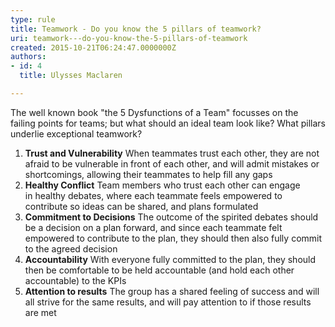 ```yaml
---
type: rule
title: Teamwork - Do you know the 5 pillars of teamwork?
uri: teamwork---do-you-know-the-5-pillars-of-teamwork
created: 2015-10-21T06:24:47.0000000Z
authors:
- id: 4
  title: Ulysses Maclaren

---
```


The well known book "the 5 Dysfunctions of a Team" focusses on the failing points for teams; but what should an ideal team look like? What pillars underlie exceptional teamwork?
 
1. **Trust and Vulnerability** 
When teammates trust each other, they are not afraid to be vulnerable in front of each other, and will admit mistakes or shortcomings, allowing their teammates to help fill any gaps
2. **Healthy Conflict** 
Team members who trust each other can engage in healthy debates, where each teammate feels empowered to contribute so ideas can be shared, and plans formulated
3. **Commitment to Decisions** 
The outcome of the spirited debates should be a decision on a plan forward, and since each teammate felt empowered to contribute to the plan, they should then also fully commit to the agreed decision
4. **Accountability** 
With everyone fully committed to the plan, they should then be comfortable to be held accountable (and hold each other accountable) to the KPIs
5. **Attention to results** 
The group has a shared feeling of success and will all strive for the same results, and will pay attention to if those results are met
